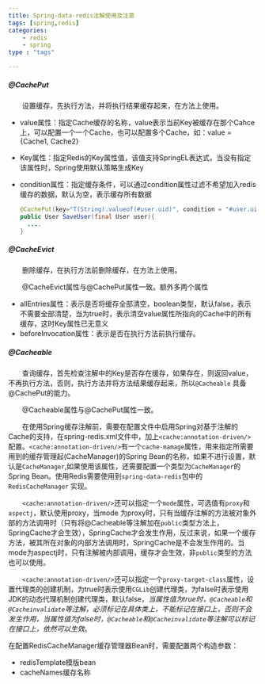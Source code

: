 ```yaml
---
title: Spring-data-redis注解使用及注意
tags: [spring,redis] 
categories:
	- redis
    - spring
type : "tags"

---
```


#####  @CachePut

&#8195;&#8195;设置缓存，先执行方法，并将执行结果缓存起来，在方法上使用。

- value属性：指定Cache缓存的名称，value表示当前Key被缓存在那个Cahce上，可以配置一个一个Cache，也可以配置多个Cache，如：value = {Cache1, Cache2}

- Key属性：指定Redis的Key属性值，该值支持SpringEL表达式，当没有指定该属性时，Spring使用默认策略生成Key

- condition属性：指定缓存条件，可以通过condition属性过滤不希望加入redis缓存的数据，默认为空，表示缓存所有数据

  ```java 
  @CachePut(key="T(String).valueof(#user.uid)", condition = "#user.uid>1000")
  public User SaveUser(final User user){
    ....
  }
  ```

##### @CacheEvict

&#8195;&#8195;删除缓存，在执行方法前删除缓存，在方法上使用。

&#8195;&#8195;@CacheEvict属性与@CachePut属性一致。额外多两个属性

- allEntries属性：表示是否将缓存全部清空，boolean类型，默认false，表示不需要全部清楚，当为true时，表示清空value属性所指向的Cache中的所有缓存，这时Key属性已无意义
- beforeInvocation属性：表示是否在执行方法前执行缓存。

##### @Cacheable

&#8195;&#8195;查询缓存，首先检查注解中的Key是否存在缓存，如果存在，则返回value，不再执行方法，否则，执行方法并将方法结果缓存起来，所以`@Cacheable` 具备@CachePut的能力。

&#8195;&#8195;@Cacheable属性与@CachePut属性一致。



&#8195;&#8195;在使用Spring缓存注解前，需要在配置文件中启用Spring对基于注解的Cache的支持，在spring-redis.xml文件中，加上`<cache:annotation-driven/>`配置。`<cache:annotation-driven/>`有一个`cache-mamage`属性，用来指定所需要用到的缓存管理起(CacheManager)的Spring Bean的名称，如果不进行设置，默认是`CacheManager`,如果使用该属性，还需要配置一个类型为`CacheManager`的Spring Bean。使用Redis需要使用到`spring-data-redis`包中的`RedisCacheManager` 实现。

&#8195;&#8195;`<cache:annotation-driven/>`还可以指定一个`mode`属性，可选值有`proxy`和`aspectj`，默认使用proxy，当mode 为proxy时，只有当缓存注解的方法被对象外部的方法调用时（只有将@Cacheable等注解加在`public`类型方法上，SpringCache才会生效），SpringCache才会发生作用，反过来说，如果一个缓存方法，被其所在对象的内部方法调用时，SpringCache是不会发生作用的。当mode为aspectj时，只有注解被内部调用，缓存才会生效，非`public`类型的方法也可以使用。



&#8195;&#8195;`<cache:annotation-driven/>`还可以指定一个`proxy-target-class`属性，设置代理类的创建机制，为true时表示使用`CGLib`创建代理类，为false时表示使用JDK的动态代理机制创建代理类，默认false，*当属性值为true时，`@Cacheable`和`@Cacheinvalidate`等注解，必须标记在具体类上，不能标记在接口上，否则不会发生作用，当属性值为false时，`@Cacheable`和`@Cacheinvalidate`等注解可以标记在接口上，依然可以生效*。



在配置RedisCacheManager缓存管理器Bean时，需要配置两个构造参数：

- redisTemplate模版bean
- cacheNames缓存名称

